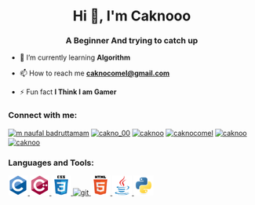 <h1 align="center">Hi 👋, I'm Caknooo</h1>
<h3 align="center">A Beginner And trying to catch up</h3>

- 🌱 I’m currently learning **Algorithm**

- 📫 How to reach me **caknocomel@gmail.com**

- ⚡ Fun fact **I Think I am Gamer**

<h3 align="left">Connect with me:</h3>
<p align="left">
<a href="https://linkedin.com/in/m naufal badruttamam" target="blank"><img align="center" src="https://raw.githubusercontent.com/rahuldkjain/github-profile-readme-generator/master/src/images/icons/Social/linked-in-alt.svg" alt="m naufal badruttamam" height="30" width="40" /></a>
<a href="https://instagram.com/cakno_00" target="blank"><img align="center" src="https://raw.githubusercontent.com/rahuldkjain/github-profile-readme-generator/master/src/images/icons/Social/instagram.svg" alt="cakno_00" height="30" width="40" /></a>
<a href="https://www.codechef.com/users/caknoo" target="blank"><img align="center" src="https://cdn.jsdelivr.net/npm/simple-icons@3.1.0/icons/codechef.svg" alt="caknoo" height="30" width="40" /></a>
<a href="https://www.hackerrank.com/caknocomel" target="blank"><img align="center" src="https://raw.githubusercontent.com/rahuldkjain/github-profile-readme-generator/master/src/images/icons/Social/hackerrank.svg" alt="caknocomel" height="30" width="40" /></a>
<a href="https://codeforces.com/profile/caknoo" target="blank"><img align="center" src="https://raw.githubusercontent.com/rahuldkjain/github-profile-readme-generator/master/src/images/icons/Social/codeforces.svg" alt="caknoo" height="30" width="40" /></a>
<a href="https://www.leetcode.com/caknoo" target="blank"><img align="center" src="https://raw.githubusercontent.com/rahuldkjain/github-profile-readme-generator/master/src/images/icons/Social/leet-code.svg" alt="caknoo" height="30" width="40" /></a>
</p>

<h3 align="left">Languages and Tools:</h3>
<p align="left"> <a href="https://www.cprogramming.com/" target="_blank" rel="noreferrer"> <img src="https://raw.githubusercontent.com/devicons/devicon/master/icons/c/c-original.svg" alt="c" width="40" height="40"/> </a> <a href="https://www.w3schools.com/cpp/" target="_blank" rel="noreferrer"> <img src="https://raw.githubusercontent.com/devicons/devicon/master/icons/cplusplus/cplusplus-original.svg" alt="cplusplus" width="40" height="40"/> </a> <a href="https://www.w3schools.com/css/" target="_blank" rel="noreferrer"> <img src="https://raw.githubusercontent.com/devicons/devicon/master/icons/css3/css3-original-wordmark.svg" alt="css3" width="40" height="40"/> </a> <a href="https://git-scm.com/" target="_blank" rel="noreferrer"> <img src="https://www.vectorlogo.zone/logos/git-scm/git-scm-icon.svg" alt="git" width="40" height="40"/> </a> <a href="https://www.w3.org/html/" target="_blank" rel="noreferrer"> <img src="https://raw.githubusercontent.com/devicons/devicon/master/icons/html5/html5-original-wordmark.svg" alt="html5" width="40" height="40"/> </a> <a href="https://www.java.com" target="_blank" rel="noreferrer"> <img src="https://raw.githubusercontent.com/devicons/devicon/master/icons/java/java-original.svg" alt="java" width="40" height="40"/> </a> <a href="https://www.python.org" target="_blank" rel="noreferrer"> <img src="https://raw.githubusercontent.com/devicons/devicon/master/icons/python/python-original.svg" alt="python" width="40" height="40"/> </a> </p>
